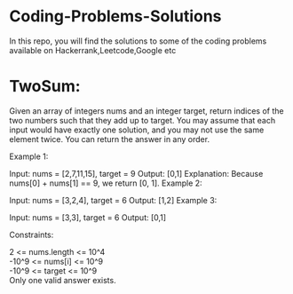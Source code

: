 # Coding-Problems-Solutions
In this repo, you will find the solutions to some of the coding problems available on Hackerrank,Leetcode,Google etc


# TwoSum:

Given an array of integers nums and an integer target, return indices of the two numbers such that they add up to target.
You may assume that each input would have exactly one solution, and you may not use the same element twice.
You can return the answer in any order.

Example 1:

Input: nums = [2,7,11,15], target = 9
Output: [0,1]
Explanation: Because nums[0] + nums[1] == 9, we return [0, 1].
Example 2:

Input: nums = [3,2,4], target = 6
Output: [1,2]
Example 3:

Input: nums = [3,3], target = 6
Output: [0,1]
 

Constraints:

2 <= nums.length <= 10^4 <br>
-10^9 <= nums[i] <= 10^9 <br>
-10^9 <= target <= 10^9 <br>
Only one valid answer exists.

